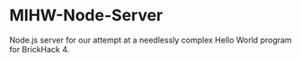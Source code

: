 # MIHW-Node-Server
Node.js server for our attempt at a needlessly complex Hello World program for BrickHack 4.

